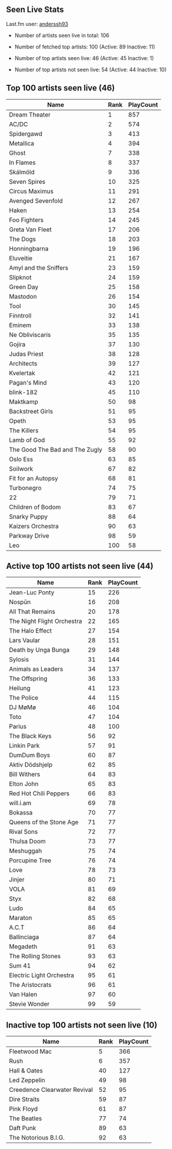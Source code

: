 ## Seen Live Stats

Last.fm user: [anderssh93](https://www.last.fm/user/anderssh93)

- Number of artists seen live in total: 106

- Number of fetched top artists: 100 (Active: 89 Inactive: 11)

- Number of top artists seen live: 46 (Active: 45 Inactive: 1)

- Number of top artists not seen live: 54 (Active: 44 Inactive: 10)

## Top 100 artists seen live (46)

Name                           | Rank | PlayCount
------------------------------ | ---- | ---------
Dream Theater                  | 1    | 857      
AC/DC                          | 2    | 574      
Spidergawd                     | 3    | 413      
Metallica                      | 4    | 394      
Ghost                          | 7    | 338      
In Flames                      | 8    | 337      
Skálmöld                       | 9    | 336      
Seven Spires                   | 10   | 325      
Circus Maximus                 | 11   | 291      
Avenged Sevenfold              | 12   | 267      
Haken                          | 13   | 254      
Foo Fighters                   | 14   | 245      
Greta Van Fleet                | 17   | 206      
The Dogs                       | 18   | 203      
Honningbarna                   | 19   | 196      
Eluveitie                      | 21   | 167      
Amyl and the Sniffers          | 23   | 159      
Slipknot                       | 24   | 159      
Green Day                      | 25   | 158      
Mastodon                       | 26   | 154      
Tool                           | 30   | 145      
Finntroll                      | 32   | 141      
Eminem                         | 33   | 138      
Ne Obliviscaris                | 35   | 135      
Gojira                         | 37   | 130      
Judas Priest                   | 38   | 128      
Architects                     | 39   | 127      
Kvelertak                      | 42   | 121      
Pagan's Mind                   | 43   | 120      
blink-182                      | 45   | 110      
Maktkamp                       | 50   | 98       
Backstreet Girls               | 51   | 95       
Opeth                          | 53   | 95       
The Killers                    | 54   | 95       
Lamb of God                    | 55   | 92       
The Good The Bad and The Zugly | 58   | 90       
Oslo Ess                       | 63   | 85       
Soilwork                       | 67   | 82       
Fit for an Autopsy             | 68   | 81       
Turbonegro                     | 74   | 75       
22                             | 79   | 71       
Children of Bodom              | 83   | 67       
Snarky Puppy                   | 88   | 64       
Kaizers Orchestra              | 90   | 63       
Parkway Drive                  | 98   | 59       
Leo                            | 100  | 58       

## Active top 100 artists not seen live (44)

Name                       | Rank | PlayCount
-------------------------- | ---- | ---------
Jean-Luc Ponty             | 15   | 226      
Nospūn                     | 16   | 208      
All That Remains           | 20   | 178      
The Night Flight Orchestra | 22   | 165      
The Halo Effect            | 27   | 154      
Lars Vaular                | 28   | 151      
Death by Unga Bunga        | 29   | 148      
Sylosis                    | 31   | 144      
Animals as Leaders         | 34   | 137      
The Offspring              | 36   | 133      
Heilung                    | 41   | 123      
The Police                 | 44   | 115      
DJ MøMø                    | 46   | 104      
Toto                       | 47   | 104      
Parius                     | 48   | 100      
The Black Keys             | 56   | 92       
Linkin Park                | 57   | 91       
DumDum Boys                | 60   | 87       
Aktiv Dödshjelp            | 62   | 85       
Bill Withers               | 64   | 83       
Elton John                 | 65   | 83       
Red Hot Chili Peppers      | 66   | 83       
will.i.am                  | 69   | 78       
Bokassa                    | 70   | 77       
Queens of the Stone Age    | 71   | 77       
Rival Sons                 | 72   | 77       
Thulsa Doom                | 73   | 77       
Meshuggah                  | 75   | 74       
Porcupine Tree             | 76   | 74       
Love                       | 78   | 73       
Jinjer                     | 80   | 71       
VOLA                       | 81   | 69       
Styx                       | 82   | 68       
Ludo                       | 84   | 65       
Maraton                    | 85   | 65       
A.C.T                      | 86   | 64       
Ballinciaga                | 87   | 64       
Megadeth                   | 91   | 63       
The Rolling Stones         | 93   | 63       
Sum 41                     | 94   | 62       
Electric Light Orchestra   | 95   | 61       
The Aristocrats            | 96   | 61       
Van Halen                  | 97   | 60       
Stevie Wonder              | 99   | 59       

## Inactive top 100 artists not seen live (10)

Name                         | Rank | PlayCount
---------------------------- | ---- | ---------
Fleetwood Mac                | 5    | 366      
Rush                         | 6    | 357      
Hall & Oates                 | 40   | 127      
Led Zeppelin                 | 49   | 98       
Creedence Clearwater Revival | 52   | 95       
Dire Straits                 | 59   | 87       
Pink Floyd                   | 61   | 87       
The Beatles                  | 77   | 74       
Daft Punk                    | 89   | 63       
The Notorious B.I.G.         | 92   | 63       

